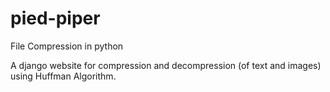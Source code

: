 # pied-piper
File Compression in python

A django website for compression and decompression (of text and images) using Huffman Algorithm.
